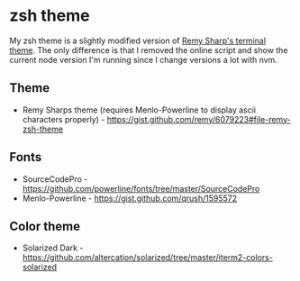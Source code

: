 # zsh theme 

My zsh theme is a slightly modified version of [Remy Sharp's terminal theme](https://remysharp.com/2013/07/25/my-terminal-setup/). The only difference is that I removed the online script and show the current node version I'm running since I change versions a lot with nvm.

## Theme

* Remy Sharps theme (requires Menlo-Powerline to display ascii characters properly) - https://gist.github.com/remy/6079223#file-remy-zsh-theme

## Fonts

* SourceCodePro - https://github.com/powerline/fonts/tree/master/SourceCodePro
* Menlo-Powerline - https://gist.github.com/qrush/1595572

## Color theme

* Solarized Dark - https://github.com/altercation/solarized/tree/master/iterm2-colors-solarized
